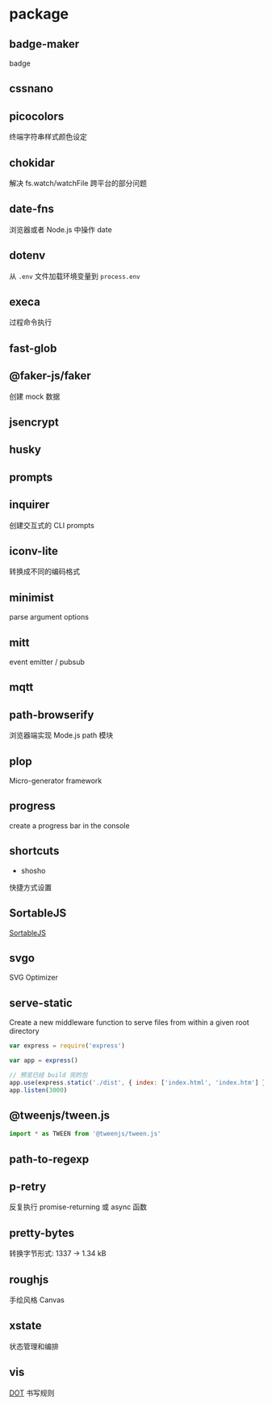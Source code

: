 # package

## badge-maker

badge

## cssnano

## picocolors

终端字符串样式颜色设定

## chokidar

解决 fs.watch/watchFile 跨平台的部分问题

## date-fns

浏览器或者 Node.js 中操作 date

## dotenv

从 `.env` 文件加载环境变量到 `process.env`

## execa

过程命令执行

## fast-glob

## @faker-js/faker

创建 mock 数据

## jsencrypt

## husky

## prompts

## inquirer

创建交互式的 CLI prompts

## iconv-lite

转换成不同的编码格式

## minimist

parse argument options

## mitt

event emitter / pubsub

## mqtt

## path-browserify

浏览器端实现 Mode.js path 模块

## plop

Micro-generator framework

## progress

create a progress bar in the console

## shortcuts

- shosho

快捷方式设置

## SortableJS

[SortableJS](https://github.com/SortableJS)

## svgo

SVG Optimizer

## serve-static

Create a new middleware function to serve files from within a given root directory

```js
var express = require('express')

var app = express()

// 预览已经 build 完的包
app.use(express.static('./dist', { index: ['index.html', 'index.htm'] }))
app.listen(3000)
```

## @tweenjs/tween.js

```js
import * as TWEEN from '@tweenjs/tween.js'
```

## path-to-regexp

## p-retry

反复执行 promise-returning 或 async 函数

## pretty-bytes

转换字节形式: 1337 → 1.34 kB

## roughjs

手绘风格 Canvas

## xstate

状态管理和编排

## vis

[DOT](https://renenyffenegger.ch/notes/tools/Graphviz/examples/index) 书写规则

